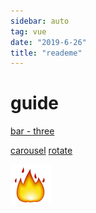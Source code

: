 ```yaml
---
sidebar: auto
tag: vue
date: "2019-6-26"
title: "reademe"
---
```


# guide

[bar - three](../example/js/carousel) <!-- 具体文件可以使用 .md 结尾（推荐） -->
<!-- [bar - three](./one.md) -->
<a href="../example/js/carousel" target="_blank">carousel</a>
<a href="../example/css/rotate" target="_blank">rotate</a>

![Architecture of VuePress](/img/fire.png)
